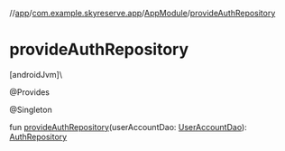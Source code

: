 //[app](../../../index.md)/[com.example.skyreserve.app](../index.md)/[AppModule](index.md)/[provideAuthRepository](provide-auth-repository.md)

# provideAuthRepository

[androidJvm]\

@Provides

@Singleton

fun [provideAuthRepository](provide-auth-repository.md)(userAccountDao: [UserAccountDao](../../com.example.skyreserve.database.room.dao/-user-account-dao/index.md)): [AuthRepository](../../com.example.skyreserve.repository/-auth-repository/index.md)
